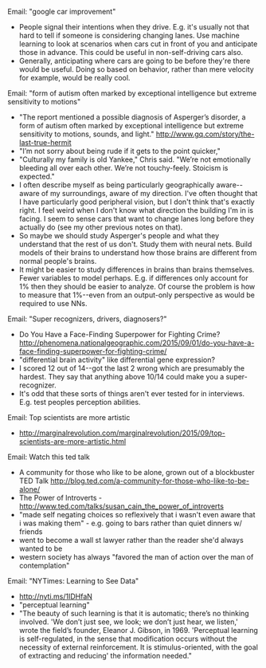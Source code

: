 Email: "google car improvement"
* People signal their intentions when they drive.  E.g. it's usually not that hard to tell if someone is considering changing lanes.  Use machine learning to look at scenarios when cars cut in front of you and anticipate those in advance.  This could be useful in non-self-driving cars also.
* Generally, anticipating where cars are going to be before they're there would be useful.  Doing so based on behavior, rather than mere velocity for example, would be really cool.

Email: "form of autism often marked by exceptional intelligence but extreme sensitivity to motions"
* "The report mentioned a possible diagnosis of Asperger’s disorder, a form of autism often marked by exceptional intelligence but extreme sensitivity to motions, sounds, and light." http://www.gq.com/story/the-last-true-hermit
* "I’m not sorry about being rude if it gets to the point quicker,"
* "Culturally my family is old Yankee," Chris said. "We’re not emotionally bleeding all over each other. We’re not touchy-feely. Stoicism is expected."
* I often describe myself as being particularly geographically aware--aware of my surroundings, aware of my direction.  I've often thought that I have particularly good peripheral vision, but I don't think that's exactly right.  I feel weird when I don't know what direction the building I'm in is facing.  I seem to sense cars that want to change lanes long before they actually do (see my other previous notes on that).
* So maybe we should study Asperger's people and what they understand that the rest of us don't.  Study them with neural nets.  Build models of their brains to understand how those brains are different from normal people's brains.
* It might be easier to study differences in brains than brains themselves.  Fewer variables to model perhaps.  E.g. if differences only account for 1% then they should be easier to analyze.  Of course the problem is how to measure that 1%--even from an output-only perspective as would be required to use NNs.

Email: "Super recognizers, drivers, diagnosers?"
* Do You Have a Face-Finding Superpower for Fighting Crime? http://phenomena.nationalgeographic.com/2015/09/01/do-you-have-a-face-finding-superpower-for-fighting-crime/
* "differential brain activity" like differential gene expression? 
* I scored 12 out of 14--got the last 2 wrong which are presumably the hardest.  They say that anything above 10/14 could make you a super-recognizer.
* It's odd that these sorts of things aren't ever tested for in interviews.  E.g. test peoples perception abilities.

Email: Top scientists are more artistic
* http://marginalrevolution.com/marginalrevolution/2015/09/top-scientists-are-more-artistic.html

Email: Watch this ted talk
* A community for those who like to be alone, grown out of a blockbuster TED Talk http://blog.ted.com/a-community-for-those-who-like-to-be-alone/
* The Power of Introverts - http://www.ted.com/talks/susan_cain_the_power_of_introverts
* "made self negating choices so reflexively that i wasn't even aware that i was making them" - e.g. going to bars rather than quiet dinners w/ friends
* went to become a wall st lawyer rather than the reader she'd always wanted to be
* western society has always "favored the man of action over the man of contemplation"

Email: "NYTimes: Learning to See Data"
* http://nyti.ms/1IDHfaN
* "perceptual learning"
* "The beauty of such learning is that it is automatic; there’s no thinking involved. 'We don’t just see, we look; we don’t just hear, we listen,' wrote the field’s founder, Eleanor J. Gibson, in 1969. 'Perceptual learning is self-regulated, in the sense that modification occurs without the necessity of external reinforcement. It is stimulus-oriented, with the goal of extracting and reducing' the information needed."
